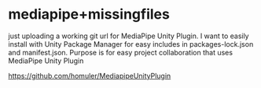 # mediapipe+missingfiles

just uploading a working git url for MediaPipe Unity Plugin.
I want to easily install with Unity Package Manager for easy includes in packages-lock.json and manifest.json.
Purpose is for easy project collaboration that uses MediaPipe Unity Plugin


https://github.com/homuler/MediapipeUnityPlugin

